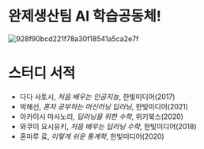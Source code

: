 # 완제생산팀 AI 학습공동체!

![928f90bcd221f78a30f18541a5ca2e7f](https://user-images.githubusercontent.com/52515917/111857507-4a8f0d00-8975-11eb-93d9-c896eb19a561.jpg)

# 스터디 서적

- 다다 사토시, *처음 배우는 인공지능*, 한빛미디어(2017)
- 박해선, *혼자 공부하는 머신러닝 딥러닝*, 한빛미디어(2021)
- 아카이시 마사노리, *딥러닝을 위한 수학*, 위키북스(2020)
- 와쿠이 요시유키, *처음 배우는 딥러닝 수학*, 한빛미디어(2018)
- 혼마루 료, *이렇게 쉬운 통계학*, 한빛미디어(2020)
